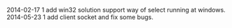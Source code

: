 2014-02-17
1 add win32 solution support way of select running at windows.
2014-05-23
1 add client socket and fix some bugs.